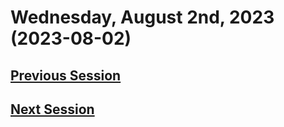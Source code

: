 # Wednesday, August 2nd, 2023 (2023-08-02)

## [Previous Session](./2023-07-26.md)

## [Next Session](./2023-XX-XX.md)

